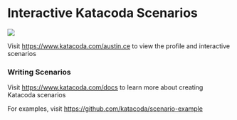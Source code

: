# Interactive Katacoda Scenarios

[![](http://shields.katacoda.com/katacoda/austin.ce/count.svg)](https://www.katacoda.com/austin.ce "Get your profile on Katacoda.com")

Visit https://www.katacoda.com/austin.ce to view the profile and interactive scenarios

### Writing Scenarios
Visit https://www.katacoda.com/docs to learn more about creating Katacoda scenarios

For examples, visit https://github.com/katacoda/scenario-example
